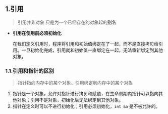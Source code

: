 ## 1.引用
>引用并非对象 只是为一个已经存在的对象起的**别名**

- **引用在使用前必须初始化**

	在我们定义引用时，程序将引用和初始值绑定在了一起，而不是直接拷贝给引用。一旦初始化完成，引用就和初始值一直绑定在一起，无法重新绑定到其他对象。

### 1.1.引用和指针的区别
>指针指向内存中的某个对象，引用绑定到内存中的某个对象

1. 指针是一个对象，允许对指针进行拷贝和赋值，在生命周期内指针可以指向其他对象；引用不是对象，初始化后无法绑定到其他对象。
2. 指针在定义时可以不进行初始化；引用必须初始化，`int &a`
是不被允许的。


